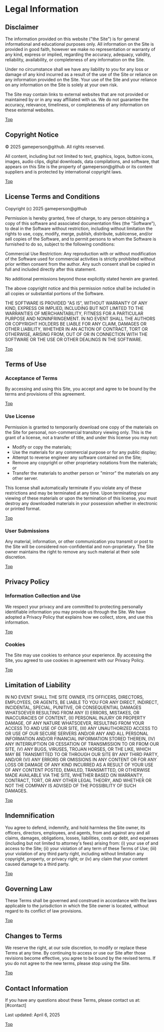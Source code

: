 # Legal Information

## Disclaimer
The information provided on this website ("the Site") is for general informational and educational purposes only. All information on the Site is provided in good faith, however we make no representation or warranty of any kind, express or implied, regarding the accuracy, adequacy, validity, reliability, availability, or completeness of any information on the Site.

Under no circumstance shall we have any liability to you for any loss or damage of any kind incurred as a result of the use of the Site or reliance on any information provided on the Site. Your use of the Site and your reliance on any information on the Site is solely at your own risk.

The Site may contain links to external websites that are not provided or maintained by or in any way affiliated with us. We do not guarantee the accuracy, relevance, timeliness, or completeness of any information on these external websites.

<a href="#" class="btn" data-tags="Table of Contents, Disclaimer" aria-label="Content Top">Top</a>

## Copyright Notice
© 2025 gameperson@github. All rights reserved.

All content, including but not limited to text, graphics, logos, button icons, images, audio clips, digital downloads, data compilations, and software, that appears on this Site is the property of gameperson@github or its content suppliers and is protected by international copyright laws.

<a href="#" class="btn" data-tags="Table of Contents, Copyright Notice" aria-label="Content Top">Top</a>

## License Terms and Conditions
Copyright (c) 2025 gameperson@github

Permission is hereby granted, free of charge, to any person obtaining a copy of this software and associated documentation files (the "Software"), to deal in the Software without restriction, including without limitation the rights to use, copy, modify, merge, publish, distribute, sublicense, and/or sell copies of the Software, and to permit persons to whom the Software is furnished to do so, subject to the following conditions:

Commercial Use Restriction: Any reproduction with or without modification of the Software used for commercial activities is strictly prohibited without prior written consent from the author. Any such consent shall be copied in full and included directly after this statement.

No additional permissions beyond those explicitly stated herein are granted.

The above copyright notice and this permission notice shall be included in all copies or substantial portions of the Software.

THE SOFTWARE IS PROVIDED "AS IS", WITHOUT WARRANTY OF ANY KIND, EXPRESS OR IMPLIED, INCLUDING BUT NOT LIMITED TO THE WARRANTIES OF MERCHANTABILITY, FITNESS FOR A PARTICULAR PURPOSE AND NONINFRINGEMENT. IN NO EVENT SHALL THE AUTHORS OR COPYRIGHT HOLDERS BE LIABLE FOR ANY CLAIM, DAMAGES OR OTHER LIABILITY, WHETHER IN AN ACTION OF CONTRACT, TORT OR OTHERWISE, ARISING FROM, OUT OF OR IN CONNECTION WITH THE SOFTWARE OR THE USE OR OTHER DEALINGS IN THE SOFTWARE.

<a href="#" class="btn" data-tags="Table of Contents, License Terms and Conditions" aria-label="Content Top">Top</a>

## Terms of Use

### Acceptance of Terms
By accessing and using this Site, you accept and agree to be bound by the terms and provisions of this agreement.

<a href="#" class="btn" data-tags="Table of Contents, Acceptance of Terms" aria-label="Content Top">Top</a>

### Use License
Permission is granted to temporarily download one copy of the materials on the Site for personal, non-commercial transitory viewing only. This is the grant of a license, not a transfer of title, and under this license you may not:

- Modify or copy the materials;
- Use the materials for any commercial purpose or for any public display;
- Attempt to reverse engineer any software contained on the Site;
- Remove any copyright or other proprietary notations from the materials; or
- Transfer the materials to another person or "mirror" the materials on any other server.

This license shall automatically terminate if you violate any of these restrictions and may be terminated at any time. Upon terminating your viewing of these materials or upon the termination of this license, you must destroy any downloaded materials in your possession whether in electronic or printed format.

<a href="#" class="btn" data-tags="Table of Contents, Use License" aria-label="Content Top">Top</a>

### User Submissions
Any material, information, or other communication you transmit or post to the Site will be considered non-confidential and non-proprietary. The Site owner maintains the right to remove any such material at their sole discretion.

<a href="#" class="btn" data-tags="Table of Contents, User Submissions" aria-label="Content Top">Top</a>

## Privacy Policy

### Information Collection and Use
We respect your privacy and are committed to protecting personally identifiable information you may provide us through the Site. We have adopted a Privacy Policy that explains how we collect, store, and use this information.

<a href="#" class="btn" data-tags="Table of Contents, Information Collection and Use" aria-label="Content Top">Top</a>

### Cookies
The Site may use cookies to enhance your experience. By accessing the Site, you agreed to use cookies in agreement with our Privacy Policy.

<a href="#" class="btn" data-tags="Table of Contents, Cookies" aria-label="Content Top">Top</a>

## Limitation of Liability
IN NO EVENT SHALL THE SITE OWNER, ITS OFFICERS, DIRECTORS, EMPLOYEES, OR AGENTS, BE LIABLE TO YOU FOR ANY DIRECT, INDIRECT, INCIDENTAL, SPECIAL, PUNITIVE, OR CONSEQUENTIAL DAMAGES WHATSOEVER RESULTING FROM ANY (I) ERRORS, MISTAKES, OR INACCURACIES OF CONTENT, (II) PERSONAL INJURY OR PROPERTY DAMAGE, OF ANY NATURE WHATSOEVER, RESULTING FROM YOUR ACCESS TO AND USE OF OUR SITE, (III) ANY UNAUTHORIZED ACCESS TO OR USE OF OUR SECURE SERVERS AND/OR ANY AND ALL PERSONAL INFORMATION AND/OR FINANCIAL INFORMATION STORED THEREIN, (IV) ANY INTERRUPTION OR CESSATION OF TRANSMISSION TO OR FROM OUR SITE, (V) ANY BUGS, VIRUSES, TROJAN HORSES, OR THE LIKE, WHICH MAY BE TRANSMITTED TO OR THROUGH OUR SITE BY ANY THIRD PARTY, AND/OR (VI) ANY ERRORS OR OMISSIONS IN ANY CONTENT OR FOR ANY LOSS OR DAMAGE OF ANY KIND INCURRED AS A RESULT OF YOUR USE OF ANY CONTENT POSTED, EMAILED, TRANSMITTED, OR OTHERWISE MADE AVAILABLE VIA THE SITE, WHETHER BASED ON WARRANTY, CONTRACT, TORT, OR ANY OTHER LEGAL THEORY, AND WHETHER OR NOT THE COMPANY IS ADVISED OF THE POSSIBILITY OF SUCH DAMAGES.

<a href="#" class="btn" data-tags="Table of Contents, Limitation of Liability" aria-label="Content Top">Top</a>

## Indemnification
You agree to defend, indemnify, and hold harmless the Site owner, its officers, directors, employees, and agents, from and against any and all claims, damages, obligations, losses, liabilities, costs or debt, and expenses (including but not limited to attorney's fees) arising from: (i) your use of and access to the Site; (ii) your violation of any term of these Terms of Use; (iii) your violation of any third party right, including without limitation any copyright, property, or privacy right; or (iv) any claim that your content caused damage to a third party.

<a href="#" class="btn" data-tags="Table of Contents, Indemnification" aria-label="Content Top">Top</a>

## Governing Law
These Terms shall be governed and construed in accordance with the laws applicable to the jurisdiction in which the Site owner is located, without regard to its conflict of law provisions.

<a href="#" class="btn" data-tags="Table of Contents, Governing Law" aria-label="Content Top">Top</a>

## Changes to Terms
We reserve the right, at our sole discretion, to modify or replace these Terms at any time. By continuing to access or use our Site after those revisions become effective, you agree to be bound by the revised terms. If you do not agree to the new terms, please stop using the Site.

<a href="#" class="btn" data-tags="Table of Contents, Changes to Terms" aria-label="Content Top">Top</a>

## Contact Information
If you have any questions about these Terms, please contact us at: [#contact]

Last updated: April 6, 2025

<a href="#" class="btn" data-tags="Table of Contents, Contact Information" aria-label="Content Top">Top</a>
